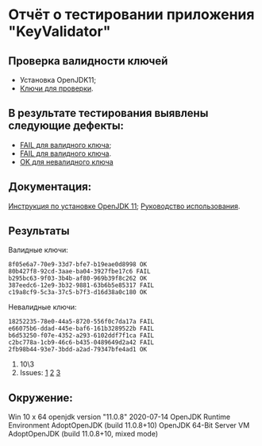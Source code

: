 # Отчёт о тестировании приложения "KeyValidator"

## Проверка валидности ключей
* Установка OpenJDK11;
* [Ключи для проверки](https://github.com/netology-code/javaqa-homeworks/blob/master/intro/user-manual.md#%D0%BA%D0%BB%D1%8E%D1%87%D0%B8-%D0%B4%D0%BB%D1%8F-%D0%BF%D1%80%D0%BE%D0%B2%D0%B5%D1%80%D0%BA%D0%B8).

## В результате тестирования выявлены следующие дефекты: 
* [FAIL для валидного ключа](https://github.com/BulygaDenis/javaHW1.1/issues/1);
* [FAIL для валидного ключа](https://github.com/BulygaDenis/javaHW1.1/issues/2).
* [OK для невалидного ключа](https://github.com/BulygaDenis/javaHW1.1/issues/3)

## Документация:
[Инструкция по установке OpenJDK 11](https://github.com/netology-code/javaqa-homeworks/blob/master/intro/openjdk11-manual.md);
[Руководство использования](https://github.com/netology-code/javaqa-homeworks/blob/master/intro/user-manual.md).

## Результаты

Валидные ключи:

```
8f05e6a7-70e9-33d7-bfe7-b19eae0d8998 OK
80b427f8-92cd-3aae-ba04-3927fbe17c6 FAIL
b295bc63-9f03-3b4b-af80-969b39f8c262 OK
387eedc6-12e9-3b32-9881-63b6b5e85317 FAIL
c19a8cf9-5c3a-37c5-b7f3-d16d38a0c180 OK
```
Невалидные ключи:
```
18252235-78e0-44a5-8720-556f0c7da17a FAIL
e66075b6-ddad-445e-baf6-161b3289522b FAIL
b6d53250-f07e-4352-a293-6102ddf7f1ca FAIL
c2bc778a-1cb9-46c6-b435-0489649d2a42 FAIL
2fb98b44-93e7-3bdd-a2ad-79347bfe4ad1 OK
```


1. 10\3
2. Issues:
[1](https://github.com/BulygaDenis/javaHW1.1/issues/1)
[2](https://github.com/BulygaDenis/javaHW1.1/issues/2)
[3](https://github.com/BulygaDenis/javaHW1.1/issues/3)


## Окружение:

Win 10 x 64
openjdk version "11.0.8" 2020-07-14
OpenJDK Runtime Environment AdoptOpenJDK (build 11.0.8+10)
OpenJDK 64-Bit Server VM AdoptOpenJDK (build 11.0.8+10, mixed mode)




